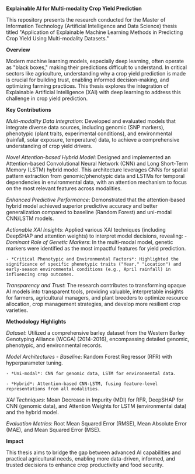 ****Explainable AI for Multi-modality Crop Yield Prediction****

This repository presents the research conducted for the Master of Information Technology (Artificial Intelligence and Data Science) thesis titled "Application of Explainable Machine Learning Methods in Predicting Crop Yield Using Multi-modality Datasets."

**Overview**

Modern machine learning models, especially deep learning, often operate as "black boxes," making their predictions difficult to understand. In critical sectors like agriculture, understanding why a crop yield prediction is made is crucial for building trust, enabling informed decision-making, and optimizing farming practices. This thesis explores the integration of Explainable Artificial Intelligence (XAI) with deep learning to address this challenge in crop yield prediction.

**Key Contributions**

*Multi-modality Data Integration*: Developed and evaluated models that integrate diverse data sources, including genomic (SNP markers), phenotypic (plant traits, experimental conditions), and environmental (rainfall, solar exposure, temperature) data, to achieve a comprehensive understanding of crop yield drivers.

*Novel Attention-based Hybrid Model*: Designed and implemented an Attention-based Convolutional Neural Network (CNN) and Long Short-Term Memory (LSTM) hybrid model. This architecture leverages CNNs for spatial pattern extraction from genomic/phenotypic data and LSTMs for temporal dependencies in environmental data, with an attention mechanism to focus on the most relevant features across modalities.

*Enhanced Predictive Performance*: Demonstrated that the attention-based hybrid model achieved superior predictive accuracy and better generalization compared to baseline (Random Forest) and uni-modal CNN/LSTM models.

*Actionable XAI Insights*: 
Applied various XAI techniques (including DeepSHAP and attention weights) to interpret model decisions, revealing:
    - *Dominant Role of Genetic Markers*: In the multi-modal model, genetic markers were identified as the most impactful features for yield prediction.

    - *Critical Phenotypic and Environmental Factors*: Highlighted the significance of specific phenotypic traits ("Year," "Location") and early-season environmental conditions (e.g., April rainfall) in influencing crop outcomes.

*Transparency and Trust*: The research contributes to transforming opaque AI models into transparent tools, providing valuable, interpretable insights for farmers, agricultural managers, and plant breeders to optimize resource allocation, crop management strategies, and develop more resilient crop varieties.


**Methodology Highlights**

*Dataset*: Utilized a comprehensive barley dataset from the Western Barley Genotyping Alliance (WCGA) (2014-2016), encompassing detailed genomic, phenotypic, and environmental records.

*Model Architectures*
    - *Baseline*: Random Forest Regressor (RFR) with hyperparameter tuning.

    - *Uni-modal*: CNN for genomic data, LSTM for environmental data.

    - *Hybrid*: Attention-based CNN-LSTM, fusing feature-level representations from all modalities.

*XAI Techniques*: Mean Decrease in Impurity (MDI) for RFR, DeepSHAP for CNN (genomic data), and Attention Weights for LSTM (environmental data) and the hybrid model.

*Evaluation Metrics*: Root Mean Squared Error (RMSE), Mean Absolute Error (MAE), and Mean Squared Error (MSE).

**Impact**

This thesis aims to bridge the gap between advanced AI capabilities and practical agricultural needs, enabling more data-driven, informed, and trusted decisions to enhance crop productivity and food security.